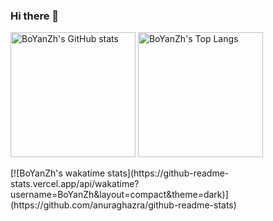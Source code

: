 ### Hi there 👋

<!--
**BoYanZh/BoYanZh** is a ✨ _special_ ✨ repository because its `README.md` (this file) appears on your GitHub profile.

Here are some ideas to get you started:

- 🔭 I’m currently working on ...
- 🌱 I’m currently learning ...
- 👯 I’m looking to collaborate on ...
- 🤔 I’m looking for help with ...
- 💬 Ask me about ...
- 📫 How to reach me: ...
- 😄 Pronouns: ...
- ⚡ Fun fact: ...
-->

<p align="left">
  <img alt="BoYanZh's GitHub stats" height='200' src="https://github-readme-stats.vercel.app/api?username=BoYanZh&show_icons=true&theme=dark&include_all_commits=true">
  <img alt="BoYanZh's Top Langs" height='200' src="https://github-readme-stats.vercel.app/api/top-langs/?username=BoYanZh&layout=compact&theme=dark">
</p>
[![BoYanZh's wakatime stats](https://github-readme-stats.vercel.app/api/wakatime?username=BoYanZh&layout=compact&theme=dark)](https://github.com/anuraghazra/github-readme-stats)
